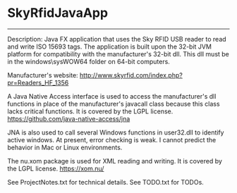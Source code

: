 # SkyRfidJavaApp
***************
Description: 
Java FX application that uses the Sky RFID USB reader to read and write ISO 15693 tags.
The application is built upon the 32-bit JVM platform for compatibility with the 
manufacturer's 32-bit dll. This dll must be in the windows\sysWOW64 folder on 64-bit computers.

Manufacturer's website: 
http://www.skyrfid.com/index.php?pr=Readers_HF_1356

A Java Native Access interface is used to access the manufacturer's dll functions in place of the 
manufacturer's javacall class because this class lacks critical functions. It is covered by the 
LGPL license.
https://github.com/java-native-access/jna

JNA is also used to call several Windows functions in user32.dll to identify active windows. At present,
error checking is weak. I cannot predict the behavior in Mac or Linux environments.

The nu.xom package is used for XML reading and writing. It is covered by the 
LGPL license.
https://xom.nu/

See ProjectNotes.txt for technical details. See TODO.txt for TODOs.


